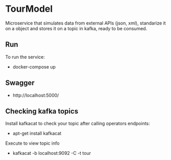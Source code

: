 # TourModel

Microservice that simulates data from external APIs (json, xml), standarize it on a object and stores it on a topic in kafka, ready to be consumed.

## Run
To run the service:
- docker-compose up 

## Swagger
- http://localhost:5000/

## Checking kafka topics
Install kafkacat to check your topic after calling operators endpoints:
- apt-get install kafkacat

Execute to view topic info
- kafkacat -b localhost:9092 -C -t tour
